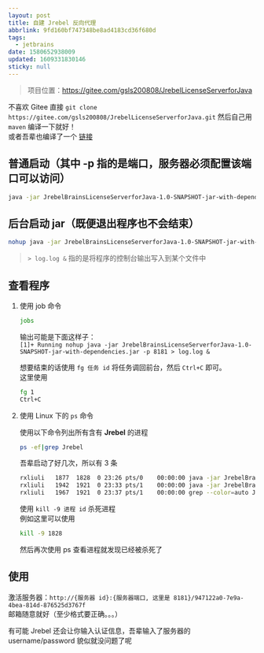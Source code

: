 ```yaml
---
layout: post
title: 自建 Jrebel 反向代理
abbrlink: 9fd160bf747348be8ad4183cd36f680d
tags:
  - jetbrains
date: 1580652938009
updated: 1609331830146
sticky: null
---
```


> 项目位置：<https://gitee.com/gsls200808/JrebelLicenseServerforJava>

不喜欢 Gitee 直接 `git clone https://gitee.com/gsls200808/JrebelLicenseServerforJava.git` 然后自己用 `maven` 编译一下就好！\
或者吾辈也编译了一个 [链接](https://github.com/rxliuli/rxliuli.github.io/blob/53bf7d98827eea647822d4c8cf1a04c6c006a8f0/_posts/IDEA/JrebelBrainsLicenseServerforJava/JrebelBrainsLicenseServerforJava-1.0-SNAPSHOT-jar-with-dependencies.jar)

## 普通启动（其中 -p 指的是端口，服务器必须配置该端口可以访问）

```bash
java -jar JrebelBrainsLicenseServerforJava-1.0-SNAPSHOT-jar-with-dependencies.jar -p 8181
```

## 后台启动 jar（既便退出程序也不会结束）

```bash
nohup java -jar JrebelBrainsLicenseServerforJava-1.0-SNAPSHOT-jar-with-dependencies.jar -p 8181 > log.log &
```

> `> log.log &` 指的是将程序的控制台输出写入到某个文件中

## 查看程序

1. 使用 job 命令

   ```bash
   jobs
   ```

   输出可能是下面这样子：\
   `[1]+ Running nohup java -jar JrebelBrainsLicenseServerforJava-1.0-SNAPSHOT-jar-with-dependencies.jar -p 8181 > log.log &`

   想要结束的话使用 `fg 任务 id` 将任务调回前台，然后 `Ctrl+C` 即可。\
   这里使用

   ```bash
   fg 1
   Ctrl+C
   ```

2. 使用 Linux 下的 `ps` 命令

   使用以下命令列出所有含有 **Jrebel** 的进程

   ```bash
   ps -ef|grep Jrebel
   ```

   吾辈启动了好几次，所以有 3 条

   ```bash
   rxliuli   1877  1828  0 23:26 pts/0    00:00:00 java -jar JrebelBrainsLicenseServerforJava-1.0-SNAPSHOT-jar-with-dependencies.jar
   rxliuli   1942  1921  0 23:33 pts/1    00:00:00 java -jar JrebelBrainsLicenseServerforJava-1.0-SNAPSHOT-jar-with-dependencies.jar -p 8181
   rxliuli   1967  1921  0 23:37 pts/1    00:00:00 grep --color=auto Jrebel
   ```

   使用 `kill -9 进程 id` 杀死进程\
   例如这里可以使用

   ```bash
   kill -9 1828
   ```

   然后再次使用 ps 查看进程就发现已经被杀死了

## 使用

激活服务器：`http://{服务器 id}:{服务器端口, 这里是 8181}/947122a0-7e9a-4bea-814d-876525d3767f`\
邮箱随意就好（至少格式要正确。。。）

有可能 Jrebel 还会让你输入认证信息，吾辈输入了服务器的 username/password 貌似就没问题了呢
